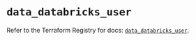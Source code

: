 # `data_databricks_user`

Refer to the Terraform Registry for docs: [`data_databricks_user`](https://registry.terraform.io/providers/databricks/databricks/1.47.0/docs/data-sources/user).

